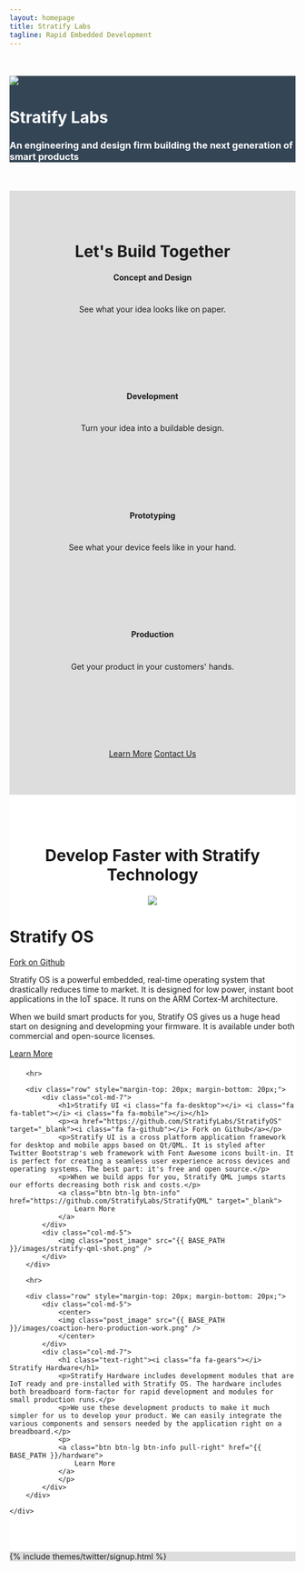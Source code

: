 ```yaml
---
layout: homepage
title: Stratify Labs
tagline: Rapid Embedded Development
---
```


<script>
$(function () {
  $('[data-toggle="tooltip"]').tooltip()
})
</script>


<div style="background: #344555; color: #fff;">
<div class="container">
	<div class="row" style="margin-top: 50px; margin-bottom: 50px;">
		<div class="col-md-3">
			<img class="post_image" src="{{ BASE_PATH }}/images/Stratify-Labs-Logo-Icon.svg" />
		</div>
		<div class="col-md-9">
			<h1><b>Stratify Labs</b></h1>
			<h3>An engineering and design firm building the next generation of smart products</h3>
		</div>
	</div>
</div>
</div>

<div style="background: #ddd;">
	<div class="container" style="padding-top: 50px; padding-bottom: 50px">
	<center>
	<h1><i class="fa fa-wrench"></i> Let's <b>Build</b> Together</h1>
	</center>
		<div class="row" style="margin-top: 20px; margin-bottom: 20px; text-align: center">
			<div class="col-md-3">
				<div class="alert alert-danger" style="height:190px">
					<h4>Concept and Design</h4>
					<h1><b><i class="fa fa-pencil-square-o"></i></b></h1>
					<p>See what your idea looks like on paper.</p>
				</div>
			</div>
			<div class="col-md-3">
				<div class="alert alert-warning" style="height:190px">
					<h4>Development</h4>
					<h1><b><i class="fa fa-object-ungroup"></i></b></h1>
					<p>Turn your idea into a buildable design.</p>
				</div>
			</div>
			<div class="col-md-3">
				<div class="alert alert-info" style="height:190px">
					<h4>Prototyping</h4>
					<h1><b><i class="fa fa-wrench"></i></b></h1>
					<p>See what your device feels like in your hand.</p>
				</div>
			</div>
			<div class="col-md-3">
				<div class="alert alert-success" style="height:190px">
					<h4>Production</h4>
					<h1><b><i class="fa fa-cube"></i></b></h1>
					<p>Get your product in your customers' hands.</p>
				</div>
			</div>
		</div>
		<p>
			<center>
				<a class="btn btn-lg btn-info" href="{{ BASE_PATH }}/services">Learn More</a>
				<a class="btn btn-lg btn-info" href="{{ BASE_PATH }}/contact-us">Contact Us</a>
			</center>
		</p>
		<p></p>
	</div>
</div>


<div style="background: #fff;">
	<div class="container" style="padding-top: 50px; padding-bottom: 50px">
		<center>
			<h1>Develop Faster with <b>Stratify</b> Technology</h1>
		</center>
		<div class="row" style="margin-top: 20px; margin-bottom: 20px;">
			<div class="col-md-5">
				<center>
				<img class="post_image" src="{{ BASE_PATH }}/images/stratify-link-shot.png" />
				</center>
			</div>
			<div class="col-md-7">
				<h1 class="text-right"><i class="fa fa-tasks"></i> Stratify OS</h1>
				<p class="text-right"><a href="https://github.com/StratifyLabs/StratifyOS" target="_blank"><i class="fa fa-github"></i> Fork on Github</a></p>
				<p>Stratify OS is a powerful embedded, real-time operating system that drastically reduces time to market. It is designed for low power, instant boot applications in the IoT space. It runs on the ARM Cortex-M architecture.</p>
				<p>When we build smart products for you, Stratify OS gives us a huge head start on designing and developming your firmware. It is available under both commercial and open-source licenses.</p>
				<p>
				<a class="btn btn-lg btn-info pull-right" href="{{ BASE_PATH }}/stratifyos">
					Learn More
				</a>
				</p>
			</div>
		</div>

		<hr>

		<div class="row" style="margin-top: 20px; margin-bottom: 20px;">
			<div class="col-md-7">
				<h1>Stratify UI <i class="fa fa-desktop"></i> <i class="fa fa-tablet"></i> <i class="fa fa-mobile"></i></h1>
				<p><a href="https://github.com/StratifyLabs/StratifyOS" target="_blank"><i class="fa fa-github"></i> Fork on Github</a></p>
				<p>Stratify UI is a cross platform application framework for desktop and mobile apps based on Qt/QML. It is styled after Twitter Bootstrap's web framework with Font Awesome icons built-in. It is perfect for creating a seamless user experience across devices and operating systems. The best part: it's free and open source.</p>
				<p>When we build apps for you, Stratify QML jumps starts our efforts decreasing both risk and costs.</p>
				<a class="btn btn-lg btn-info" href="https://github.com/StratifyLabs/StratifyQML" target="_blank">
					Learn More
				</a>
			</div>
			<div class="col-md-5">
				<img class="post_image" src="{{ BASE_PATH }}/images/stratify-qml-shot.png" />
			</div>
		</div>

		<hr>

		<div class="row" style="margin-top: 20px; margin-bottom: 20px;">
			<div class="col-md-5">
				<center>
				<img class="post_image" src="{{ BASE_PATH }}/images/coaction-hero-production-work.png" />
				</center>
			</div>
			<div class="col-md-7">
				<h1 class="text-right"><i class="fa fa-gears"></i> Stratify Hardware</h1>
				<p>Stratify Hardware includes development modules that are IoT ready and pre-installed with Stratify OS. The hardware includes both breadboard form-factor for rapid development and modules for small production runs.</p>
				<p>We use these development products to make it much simpler for us to develop your product. We can easily integrate the various components and sensors needed by the application right on a breadboard.</p>
				<p>
				<a class="btn btn-lg btn-info pull-right" href="{{ BASE_PATH }}/hardware">
					Learn More
				</a>
				</p>
			</div>
		</div>

	</div>
</div>

<div style="background: #ddd;">
	<div class="container">
		{% include themes/twitter/signup.html %}
	</div>
</div>
